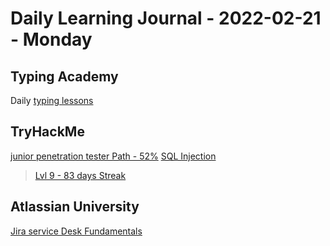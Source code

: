 # Daily Learning Journal - 2022-02-21 - Monday

## Typing Academy

Daily [typing lessons](https://www.typing.academy/typing-tutor/lessons)

## TryHackMe

[junior penetration tester Path - 52%](https://tryhackme.com/path/outline/jrpenetrationtester)
[SQL Injection](https://tryhackme.com/room/sqlinjectionlm)

> [Lvl 9 - 83 days Streak](https://tryhackme.com/p/Universalamateur)

## Atlassian University

[Jira service Desk Fundamentals](https://university.atlassian.com/student/collection/850385/path/1277309)
